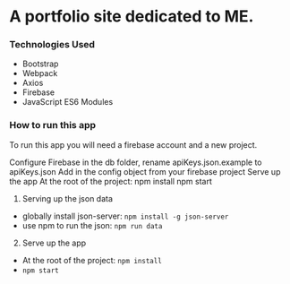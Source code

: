 # A portfolio site dedicated to ME.


### Technologies Used
* Bootstrap
* Webpack
* Axios
* Firebase
* JavaScript ES6 Modules

### How to run this app
To run this app you will need a firebase account and a new project.

Configure Firebase
in the db folder, rename apiKeys.json.example to apiKeys.json
Add in the config object from your firebase project
Serve up the app
At the root of the project: npm install
npm start

1.  Serving up the json data
* globally install json-server: `npm install -g json-server`
* use npm to run the json: `npm run data`

2.  Serve up the app
* At the root of the project: `npm install`
* `npm start`
